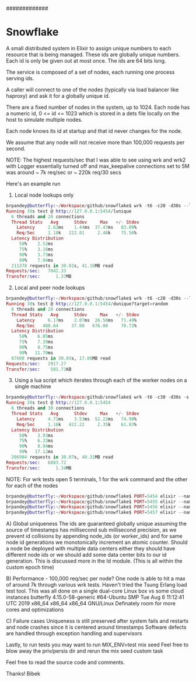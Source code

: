#############

# Snowflake

A small distributed system in Elixir to assign unique numbers to each resource that is being managed. 
These ids are globally unique numbers. Each id is only be given out at most once. The ids are 64 bits long.

The service is composed of a set of nodes, each running one process serving ids. 

A caller will connect to one of the nodes (typically via load balancer like haproxy) 
and ask it for a globally unique id. 

There are a fixed number of nodes in the system, up to 1024. 
Each node has a numeric id, 0 <= id <= 1023 which is stored in a dets file locally on the host to
simulate multiple nodes. 

Each node knows its id at startup and that id never changes for the node.

We assume that any node will not receive more than 100,000 requests per second.

NOTE: The highest requests/sec that I was able to see using wrk and wrk2 with Logger essentially turned off and
max_keepalive connections set to 5M was around ~ 7k req/sec or ~ 220k req/30 secs

Here's an example run

1) Local node lookups only
```elixir
brpandey@butterfly:~/Workspace/github/snowflake$ wrk -t6 -c20 -d30s --latency http://127.0.0.1:5454/lunique
Running 30s test @ http://127.0.0.1:5454/lunique
  6 threads and 20 connections
  Thread Stats   Avg      Stdev     Max   +/- Stdev
    Latency     2.63ms    1.44ms  37.47ms   83.89%
    Req/Sec     1.18k   222.01     2.48k    75.56%
  Latency Distribution
     50%    2.52ms
     75%    3.16ms
     90%    3.73ms
     99%    7.94ms
  211378 requests in 30.02s, 41.16MB read
Requests/sec:   7042.33
Transfer/sec:      1.37MB
```
2) Local and peer node lookups
```elixir
brpandey@butterfly:~/Workspace/github/snowflake$ wrk -t6 -c20 -d30s --latency http://127.0.0.1:5454/dunique?target=random
Running 30s test @ http://127.0.0.1:5454/dunique?target=random
  6 threads and 20 connections
  Thread Stats   Avg      Stdev     Max   +/- Stdev
    Latency     6.17ms    2.07ms  26.58ms   71.49%
    Req/Sec   488.64     37.00   676.00     70.72%
  Latency Distribution
     50%    6.05ms
     75%    7.39ms
     90%    8.75ms
     99%   11.70ms
  87608 requests in 30.03s, 17.06MB read
Requests/sec:   2917.27
Transfer/sec:    581.71KB
```
3) Using a lua script which iterates through each of the worker nodes on a single machine
```elixir
brpandey@butterfly:~/Workspace/github/snowflake$ wrk -t6 -c30 -d30s -s run.lua --latency http://127.0.0.1:5454
Running 30s test @ http://127.0.0.1:5454
  6 threads and 30 connections
  Thread Stats   Avg      Stdev     Max   +/- Stdev
    Latency     4.71ms    3.53ms  52.22ms   74.90%
    Req/Sec     1.16k   422.22     2.35k    61.83%
  Latency Distribution
     50%    3.93ms
     75%    6.33ms
     90%    8.94ms
     99%   17.12ms
  206984 requests in 30.07s, 40.31MB read
Requests/sec:   6883.72
Transfer/sec:      1.34MB
```
NOTE: For wrk tests open 5 terminals, 1 for the wrk command and the other for each of the nodes

```elixir
brpandey@butterfly:~/Workspace/github/snowflake$ PORT=5454 elixir --name lookup_node1@127.0.0.1 -S mix run --no-halt
brpandey@butterfly:~/Workspace/github/snowflake$ PORT=5455 elixir --name lookup_node2@127.0.0.1 -S mix run --no-halt
brpandey@butterfly:~/Workspace/github/snowflake$ PORT=5456 elixir --name lookup_node3@127.0.0.1 -S mix run --no-halt
brpandey@butterfly:~/Workspace/github/snowflake$ PORT=5457 elixir --name lookup_node4@127.0.0.1 -S mix run --no-halt
```
A) Global uniqueness
The ids are guaranteed globally unique assuming the source of timestamps has millisecond sub millisecond precision,
as we prevent id collisions by appending node_ids (or worker_ids) and for same node id generations we monotonically
increment an atomic counter.  Should a node be deployed with multiple data centers either they should have different
node ids or we should add some data center bits to our id generation. This is discussed more in the Id module. (This is all within the custom epoch time)

B) Performance - 100,000 req/sec per node?
One node is able to hit a max of around 7k through various wrk tests.  Haven't tried the Tsung Erlang load test tool.
This was all done on a single dual-core Linux box vs some cloud instances
butterfly 4.15.0-58-generic #64-Ubuntu SMP Tue Aug 6 11:12:41 UTC 2019 x86_64 x86_64 x86_64 GNU/Linux
Definately room for more cores and optimizations

C) Failure cases
Uniqueness is still preserved after system fails and restarts and node crashes since it is centered around timestamps
Software defects are handled through exception handling and supervisors

Lastly, to run tests you may want to run MIX_ENV=test mix seed Feel free to blow away the priv/persis dir and rerun the mix seed custom task

Feel free to read the source code and comments.

Thanks! Bibek
